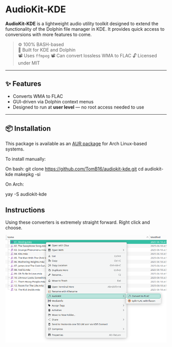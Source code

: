 # AudioKit-KDE

**AudioKit-KDE** is a lightweight audio utility toolkit designed to extend the functionality of the Dolphin file manager in KDE. It provides quick access to conversions with more features to come.

> ⚙️ 100% BASH-based  
> 🧠 Built for KDE and Dolphin  
> 📽️ Uses `ffmpeg`
> 📽️ Can convert lossless WMA to FLAC
> 🔓 Licensed under MIT

---

## ✨ Features

- Converts WMA to FLAC
- GUI-driven via Dolphin context menus
- Designed to run at **user level** — no root access needed to use

---

## 📦 Installation

This package is available as an [AUR package](https://aur.archlinux.org/) for Arch Linux-based systems.

To install manually:

On bash:
git clone https://github.com/TomB16/audiokit-kde.git
cd audiokit-kde
makepkg -si



On Arch:

yay -S audiokit-kde



## Instructions

Using these converters is extremely straight forward.  Right click and choose.


![AudioKit Screenshot](https://github.com/TomB16/AudioKit-KDE/raw/main/Screenshot_audiokit.png)
